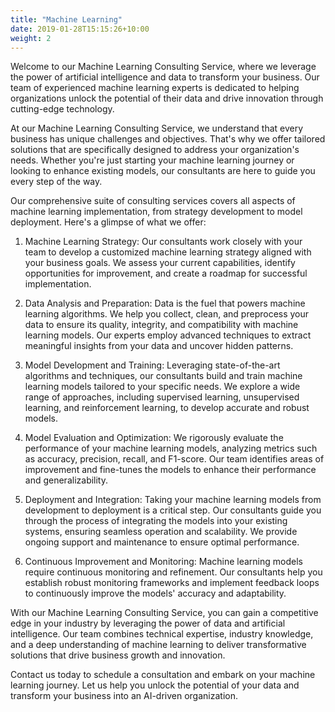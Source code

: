 ```yaml
---
title: "Machine Learning"
date: 2019-01-28T15:15:26+10:00
weight: 2
---
```


Welcome to our Machine Learning Consulting Service, where we leverage the power of artificial intelligence and data to transform your business. Our team of experienced machine learning experts is dedicated to helping organizations unlock the potential of their data and drive innovation through cutting-edge technology.

At our Machine Learning Consulting Service, we understand that every business has unique challenges and objectives. That's why we offer tailored solutions that are specifically designed to address your organization's needs. Whether you're just starting your machine learning journey or looking to enhance existing models, our consultants are here to guide you every step of the way.

Our comprehensive suite of consulting services covers all aspects of machine learning implementation, from strategy development to model deployment. Here's a glimpse of what we offer:

1. Machine Learning Strategy: Our consultants work closely with your team to develop a customized machine learning strategy aligned with your business goals. We assess your current capabilities, identify opportunities for improvement, and create a roadmap for successful implementation.

2. Data Analysis and Preparation: Data is the fuel that powers machine learning algorithms. We help you collect, clean, and preprocess your data to ensure its quality, integrity, and compatibility with machine learning models. Our experts employ advanced techniques to extract meaningful insights from your data and uncover hidden patterns.

3. Model Development and Training: Leveraging state-of-the-art algorithms and techniques, our consultants build and train machine learning models tailored to your specific needs. We explore a wide range of approaches, including supervised learning, unsupervised learning, and reinforcement learning, to develop accurate and robust models.

4. Model Evaluation and Optimization: We rigorously evaluate the performance of your machine learning models, analyzing metrics such as accuracy, precision, recall, and F1-score. Our team identifies areas of improvement and fine-tunes the models to enhance their performance and generalizability.

5. Deployment and Integration: Taking your machine learning models from development to deployment is a critical step. Our consultants guide you through the process of integrating the models into your existing systems, ensuring seamless operation and scalability. We provide ongoing support and maintenance to ensure optimal performance.

6. Continuous Improvement and Monitoring: Machine learning models require continuous monitoring and refinement. Our consultants help you establish robust monitoring frameworks and implement feedback loops to continuously improve the models' accuracy and adaptability.

With our Machine Learning Consulting Service, you can gain a competitive edge in your industry by leveraging the power of data and artificial intelligence. Our team combines technical expertise, industry knowledge, and a deep understanding of machine learning to deliver transformative solutions that drive business growth and innovation.

Contact us today to schedule a consultation and embark on your machine learning journey. Let us help you unlock the potential of your data and transform your business into an AI-driven organization.